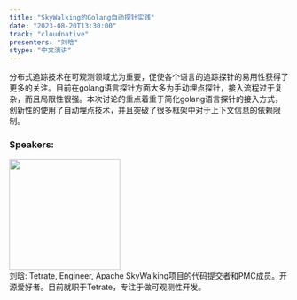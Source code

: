 ```yaml
---
title: "SkyWalking的Golang自动探针实践"
date: "2023-08-20T13:30:00" 
track: "cloudnative"
presenters: "刘晗"
stype: "中文演讲"
---
```

分布式追踪技术在可观测领域尤为重要，促使各个语言的追踪探针的易用性获得了更多的关注。目前在golang语言探针方面大多为手动埋点探针，接入流程过于复杂，而且局限性很强。本次讨论的重点着重于简化golang语言探针的接入方式，创新性的使用了自动埋点技术，并且突破了很多框架中对于上下文信息的依赖限制。
 ### Speakers: 
 <img src="https://img.bagevent.com/resource/20230605/1105413190.JPG" width="200" /><br>刘晗: Tetrate, Engineer, Apache SkyWalking项目的代码提交者和PMC成员。开源爱好者。目前就职于Tetrate，专注于做可观测性开发。
 <br><br>